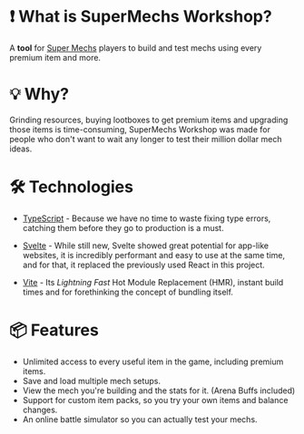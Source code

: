 # ❗ What is SuperMechs Workshop?

A **tool** for [Super Mechs](http://supermechs.com/) players to build and test mechs using every premium item and more.


# 💡 Why?

Grinding resources, buying lootboxes to get premium items and upgrading those items is time-consuming, SuperMechs Workshop was made for people who don't want to wait any longer to test their million dollar mech ideas. 


# 🛠️ Technologies

- [TypeScript](https://www.typescriptlang.org/) - Because we have no time to waste fixing type errors, catching them before they go to production is a must.

- [Svelte](https://svelte.dev/) - While still new, Svelte showed great potential for app-like websites, it is incredibly performant and easy to use at the same time, and for that, it replaced the previously used React in this project.

- [Vite](https://vitejs.dev/) - Its *Lightning Fast* Hot Module Replacement (HMR), instant build times and for forethinking the concept of bundling itself.


# 📦 Features

- Unlimited access to every useful item in the game, including premium items.
- Save and load multiple mech setups.
- View the mech you're building and the stats for it. (Arena Buffs included)
- Support for custom item packs, so you try your own items and balance changes.
- An online battle simulator so you can actually test your mechs.
